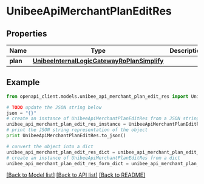 # UnibeeApiMerchantPlanEditRes


## Properties

Name | Type | Description | Notes
------------ | ------------- | ------------- | -------------
**plan** | [**UnibeeInternalLogicGatewayRoPlanSimplify**](UnibeeInternalLogicGatewayRoPlanSimplify.md) |  | [optional] 

## Example

```python
from openapi_client.models.unibee_api_merchant_plan_edit_res import UnibeeApiMerchantPlanEditRes

# TODO update the JSON string below
json = "{}"
# create an instance of UnibeeApiMerchantPlanEditRes from a JSON string
unibee_api_merchant_plan_edit_res_instance = UnibeeApiMerchantPlanEditRes.from_json(json)
# print the JSON string representation of the object
print UnibeeApiMerchantPlanEditRes.to_json()

# convert the object into a dict
unibee_api_merchant_plan_edit_res_dict = unibee_api_merchant_plan_edit_res_instance.to_dict()
# create an instance of UnibeeApiMerchantPlanEditRes from a dict
unibee_api_merchant_plan_edit_res_form_dict = unibee_api_merchant_plan_edit_res.from_dict(unibee_api_merchant_plan_edit_res_dict)
```
[[Back to Model list]](../README.md#documentation-for-models) [[Back to API list]](../README.md#documentation-for-api-endpoints) [[Back to README]](../README.md)


